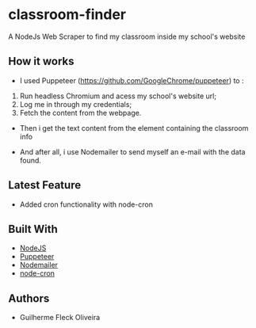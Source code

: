 # classroom-finder

A NodeJs Web Scraper to find my classroom inside my school's website

## How it works

* I used Puppeteer (https://github.com/GoogleChrome/puppeteer) to : 

1. Run headless Chromium and acess my school's website url; <br />
2. Log me in through my credentials; <br />
3. Fetch the content from the webpage. <br />

* Then i get the text content from the element containing the classroom info

* And after all, i use Nodemailer to send myself an e-mail with the data found.

## Latest Feature

* Added cron functionality with node-cron

## Built With

* [NodeJS](https://nodejs.org/en/)
* [Puppeteer](https://github.com/GoogleChrome/puppeteer)
* [Nodemailer](https://nodemailer.com/)
* [node-cron](https://www.npmjs.com/package/node-cron)

## Authors

* Guilherme Fleck Oliveira
